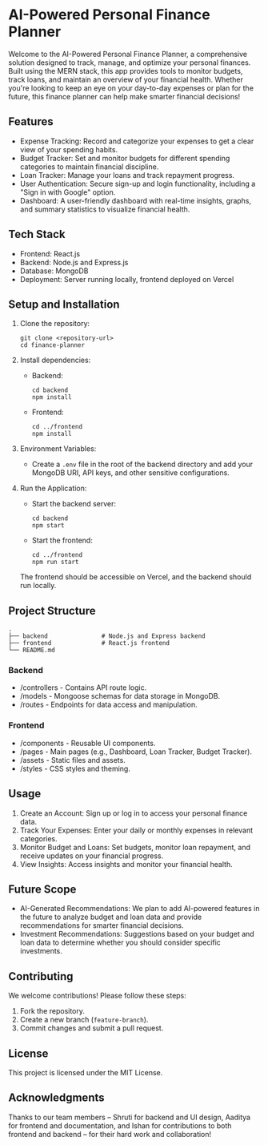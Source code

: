# AI-Powered Personal Finance Planner

Welcome to the AI-Powered Personal Finance Planner, a comprehensive solution designed to track, manage, and optimize your personal finances. Built using the MERN stack, this app provides tools to monitor budgets, track loans, and maintain an overview of your financial health. Whether you're looking to keep an eye on your day-to-day expenses or plan for the future, this finance planner can help make smarter financial decisions!

## Features

- Expense Tracking: Record and categorize your expenses to get a clear view of your spending habits.
- Budget Tracker: Set and monitor budgets for different spending categories to maintain financial discipline.
- Loan Tracker: Manage your loans and track repayment progress.
- User Authentication: Secure sign-up and login functionality, including a "Sign in with Google" option.
- Dashboard: A user-friendly dashboard with real-time insights, graphs, and summary statistics to visualize financial health.

## Tech Stack

- Frontend: React.js
- Backend: Node.js and Express.js
- Database: MongoDB
- Deployment: Server running locally, frontend deployed on Vercel

## Setup and Installation

1. Clone the repository:
   ```
   git clone <repository-url>
   cd finance-planner
   ```

2. Install dependencies:
   - Backend:
     ```
     cd backend
     npm install
     ```
   - Frontend:
     ```
     cd ../frontend
     npm install
     ```

3. Environment Variables:
   - Create a `.env` file in the root of the backend directory and add your MongoDB URI, API keys, and other sensitive configurations.

4. Run the Application:
   - Start the backend server:
     ```
     cd backend
     npm start
     ```
   - Start the frontend:
     ```
     cd ../frontend
     npm run start
     ```

   The frontend should be accessible on Vercel, and the backend should run locally.

## Project Structure

```
.
├── backend               # Node.js and Express backend
├── frontend              # React.js frontend
└── README.md
```

### Backend
- /controllers - Contains API route logic.
- /models - Mongoose schemas for data storage in MongoDB.
- /routes - Endpoints for data access and manipulation.

### Frontend
- /components - Reusable UI components.
- /pages - Main pages (e.g., Dashboard, Loan Tracker, Budget Tracker).
- /assets - Static files and assets.
- /styles - CSS styles and theming.

## Usage

1. Create an Account: Sign up or log in to access your personal finance data.
2. Track Your Expenses: Enter your daily or monthly expenses in relevant categories.
3. Monitor Budget and Loans: Set budgets, monitor loan repayment, and receive updates on your financial progress.
4. View Insights: Access insights and monitor your financial health.

## Future Scope

- AI-Generated Recommendations: We plan to add AI-powered features in the future to analyze budget and loan data and provide recommendations for smarter financial decisions.
- Investment Recommendations: Suggestions based on your budget and loan data to determine whether you should consider specific investments.

## Contributing

We welcome contributions! Please follow these steps:
1. Fork the repository.
2. Create a new branch (`feature-branch`).
3. Commit changes and submit a pull request.

## License

This project is licensed under the MIT License.

## Acknowledgments

Thanks to our team members – Shruti for backend and UI design, Aaditya for frontend and documentation, and Ishan for contributions to both frontend and backend – for their hard work and collaboration! 
